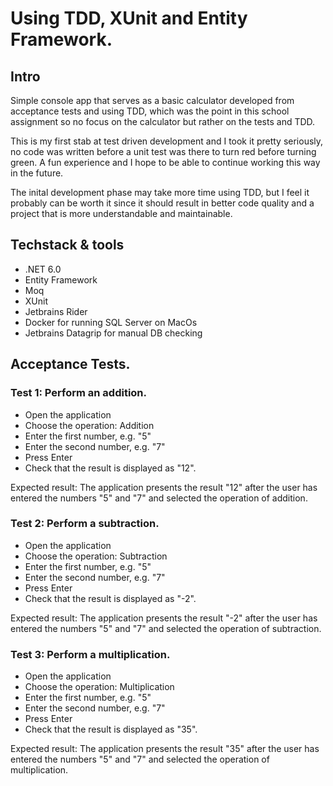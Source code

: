 # Using TDD, XUnit and Entity Framework. 
## Intro
Simple console app that serves as a basic calculator developed from acceptance tests and using TDD, which was the point in this school assignment so no focus on the calculator but rather on the tests and TDD.  
  
This is my first stab at test driven development and I took it pretty seriously, no code was written before a unit test was there to turn red before turning green. A fun experience and I hope to be able to continue working this way in the future.  
  
The inital development phase may take more time using TDD, but I feel it probably can be worth it since it should result in better code quality and a project that is more understandable and maintainable.  

## Techstack & tools
+ .NET 6.0
+ Entity Framework
+ Moq
+ XUnit
+ Jetbrains Rider
+ Docker for running SQL Server on MacOs
+ Jetbrains Datagrip for manual DB checking

## Acceptance Tests.

### Test 1: Perform an addition.
+ Open the application
+ Choose the operation: Addition
+ Enter the first number, e.g. "5"
+ Enter the second number, e.g. "7"
+ Press Enter
+ Check that the result is displayed as "12". 

Expected result: The application presents the result "12" after the user has entered the numbers "5" and "7" and selected the operation of addition.  

### Test 2: Perform a subtraction.
+ Open the application
+ Choose the operation: Subtraction
+ Enter the first number, e.g. "5"
+ Enter the second number, e.g. "7"
+ Press Enter
+ Check that the result is displayed as "-2". 

Expected result: The application presents the result "-2" after the user has entered the numbers "5" and "7" and selected the operation of subtraction.

### Test 3: Perform a multiplication.
+ Open the application
+ Choose the operation: Multiplication
+ Enter the first number, e.g. "5"
+ Enter the second number, e.g. "7"
+ Press Enter
+ Check that the result is displayed as "35". 

Expected result: The application presents the result "35" after the user has entered the numbers "5" and "7" and selected the operation of multiplication.
